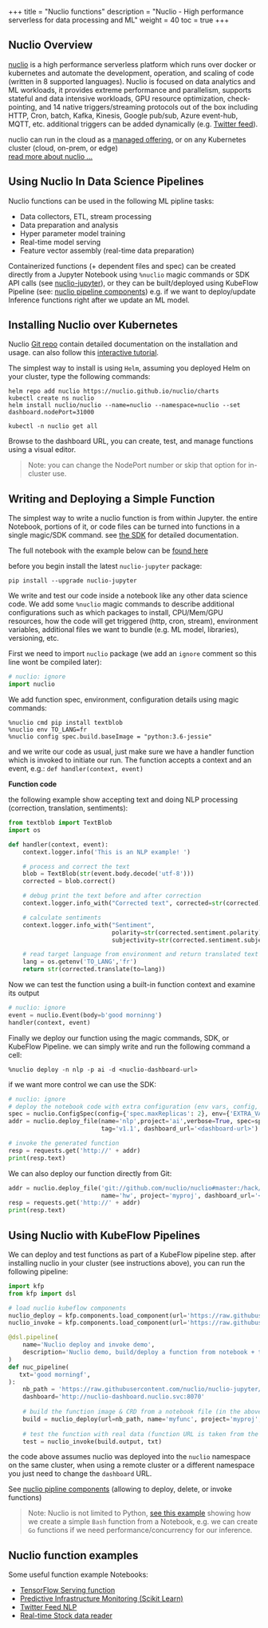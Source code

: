 +++
title = "Nuclio functions"
description = "Nuclio - High performance serverless for data processing and ML"
weight = 40
toc = true
+++

## Nuclio Overview

[nuclio](https://github.com/nuclio/nuclio) is a high performance serverless platform which runs over docker or kubernetes 
and automate the development, operation, and scaling of code (written in 8 supported languages).
Nuclio is focused on data analytics and ML workloads, it provides extreme performance and parallelism, supports stateful and data intensive 
workloads, GPU resource optimization, check-pointing, and 14 native triggers/streaming protocols out of the box including HTTP, Cron, batch, Kafka, Kinesis, 
Google pub/sub, Azure event-hub, MQTT, etc. additional triggers can be added dynamically (e.g. [Twitter feed](https://github.com/v3io/tutorials/blob/master/demos/stocks/read-tweets.ipynb)).
  
nuclio can run in the cloud as a [managed offering](https://www.iguazio.com/), or on any Kubernetes cluster (cloud, on-prem, or edge)<br>
[read more about nuclio ...](https://github.com/nuclio/nuclio)

## Using Nuclio In Data Science Pipelines 

Nuclio functions can be used in the following ML pipline tasks:

- Data collectors, ETL, stream processing
- Data preparation and analysis
- Hyper parameter model training
- Real-time model serving
- Feature vector assembly (real-time data preparation)
 
Containerized functions (+ dependent files and spec) can be created directly from a Jupyter Notebook 
using `%nuclio` magic commands or SDK API calls (see [nuclio-jupyter](https://github.com/nuclio/nuclio-jupyter)), 
or they can be built/deployed using KubeFlow Pipeline (see: [nuclio pipeline components]()) 
e.g. if we want to deploy/update Inference functions right after we update an ML model. 

## Installing Nuclio over Kubernetes

Nuclio [Git repo](https://github.com/nuclio/nuclio) contain detailed documentation on the installation and usage.
can also follow this [interactive tutorial](https://www.katacoda.com/javajon/courses/kubernetes-serverless/nuclio).

The simplest way to install is using `Helm`, assuming you deployed Helm on your cluster, type the following commands:

```
helm repo add nuclio https://nuclio.github.io/nuclio/charts
kubectl create ns nuclio
helm install nuclio/nuclio --name=nuclio --namespace=nuclio --set dashboard.nodePort=31000

kubectl -n nuclio get all
```

Browse to the dashboard URL, you can create, test, and manage functions using a visual editor.

> Note: you can change the NodePort number or skip that option for in-cluster use.

## Writing and Deploying a Simple Function 

The simplest way to write a nuclio function is from within Jupyter.
the entire Notebook, portions of it, or code files can be turned into functions in a single magic/SDK command.
see [the SDK](https://github.com/nuclio/nuclio-jupyter) for detailed documentation. 

The full notebook with the example below can be [found here](https://github.com/nuclio/nuclio-jupyter/blob/master/docs/nlp-example.ipynb)

before you begin install the latest `nuclio-jupyter` package:

    pip install --upgrade nuclio-jupyter

We write and test our code inside a notebook like any other data science code.
We add some `%nuclio` magic commands to describe additional configurations such as which packages to install, 
CPU/Mem/GPU resources, how the code will get triggered (http, cron, stream), environment variables, 
additional files we want to bundle (e.g. ML model, libraries), versioning, etc.

First we need to import `nuclio` package (we add an `ignore` comment so this line wont be compiled later):

```python
# nuclio: ignore
import nuclio
```

We add function spec, environment, configuration details using magic commands:

```
%nuclio cmd pip install textblob
%nuclio env TO_LANG=fr
%nuclio config spec.build.baseImage = "python:3.6-jessie"
```

and we write our code as usual, just make sure we have a handler function which 
is invoked to initiate our run. The function accepts a context and an event, e.g.:
 `def handler(context, event)`
 
**Function code**

the following example show accepting text and doing NLP processing (correction, translation, sentiments):

```python
from textblob import TextBlob
import os

def handler(context, event):
    context.logger.info('This is an NLP example! ')

    # process and correct the text
    blob = TextBlob(str(event.body.decode('utf-8')))
    corrected = blob.correct()

    # debug print the text before and after correction
    context.logger.info_with("Corrected text", corrected=str(corrected), orig=str(blob))

    # calculate sentiments
    context.logger.info_with("Sentiment",
                             polarity=str(corrected.sentiment.polarity),
                             subjectivity=str(corrected.sentiment.subjectivity))

    # read target language from environment and return translated text
    lang = os.getenv('TO_LANG','fr')
    return str(corrected.translate(to=lang))
```

Now we can test the function using a built-in function context and examine its output  

```python
# nuclio: ignore
event = nuclio.Event(body=b'good morninng')
handler(context, event)
```

Finally we deploy our function using the magic commands, SDK, or KubeFlow Pipeline. 
we can simply write and run the following command a cell:

`%nuclio deploy -n nlp -p ai -d <nuclio-dashboard-url>` 

if we want more control we can use the SDK:

```python
# nuclio: ignore
# deploy the notebook code with extra configuration (env vars, config, etc.)
spec = nuclio.ConfigSpec(config={'spec.maxReplicas': 2}, env={'EXTRA_VAR': 'something'})
addr = nuclio.deploy_file(name='nlp',project='ai',verbose=True, spec=spec, 
                          tag='v1.1', dashboard_url='<dashboard-url>')

# invoke the generated function 
resp = requests.get('http://' + addr)
print(resp.text)
``` 

We can also deploy our function directly from Git:

```python
addr = nuclio.deploy_file('git://github.com/nuclio/nuclio#master:/hack/examples/python/helloworld',
                          name='hw', project='myproj', dashboard_url='<dashboard-url>')
resp = requests.get('http://' + addr)
print(resp.text)
```

## Using Nuclio with KubeFlow Pipelines

We can deploy and test functions as part of a KubeFlow pipeline step.
after installing nuclio in your cluster (see instructions above), you can run the following pipeline:

```python
import kfp
from kfp import dsl

# load nuclio kubeflow components
nuclio_deploy = kfp.components.load_component(url='https://raw.githubusercontent.com/kubeflow/pipelines/master/components/nuclio/deploy/component.yaml')
nuclio_invoke = kfp.components.load_component(url='https://raw.githubusercontent.com/kubeflow/pipelines/master/components/nuclio/invoker/component.yaml')

@dsl.pipeline(
    name='Nuclio deploy and invoke demo',
    description='Nuclio demo, build/deploy a function from notebook + test the function rest endpoint'
)
def nuc_pipeline(
   txt='good morningf',
):
    nb_path = 'https://raw.githubusercontent.com/nuclio/nuclio-jupyter/master/docs/nlp-example.ipynb'
    dashboard='http://nuclio-dashboard.nuclio.svc:8070'
    
    # build the function image & CRD from a notebook file (in the above URL)
    build = nuclio_deploy(url=nb_path, name='myfunc', project='myproj', tag='0.11', dashboard=dashboard)
    
    # test the function with real data (function URL is taken from the build output)
    test = nuclio_invoke(build.output, txt)
```
the code above assumes nuclio was deployed into the `nuclio` namespace on the same cluster, when using a remote cluster or a different namespace you just need to change the `dashboard` URL.

See [nuclio pipline components](https://github.com/kubeflow/pipelines/tree/master/components/nuclio) (allowing to deploy, delete, or invoke functions) 

> Note: Nuclio is not limited to Python, [see this example](https://github.com/nuclio/nuclio-jupyter/blob/master/docs/nuclio_bash.ipynb) showing how we create a simple `Bash` function from a 
Notebook, e.g. we can create `Go` functions if we need performance/concurrency for our inference. 

## Nuclio function examples

Some useful function example Notebooks:

- [TensorFlow Serving function](https://github.com/v3io/tutorials/blob/master/demos/image-classification/02-infer.ipynb)
- [Predictive Infrastructure Monitoring (Scikit Learn)](https://github.com/v3io/tutorials/blob/master/demos/netops/04-infer.ipynb)
- [Twitter Feed NLP](https://github.com/v3io/tutorials/blob/master/demos/stocks/04-read-tweets.ipynb)
- [Real-time Stock data reader](https://github.com/v3io/tutorials/blob/master/demos/stocks/03-read-stocks.ipynb)

